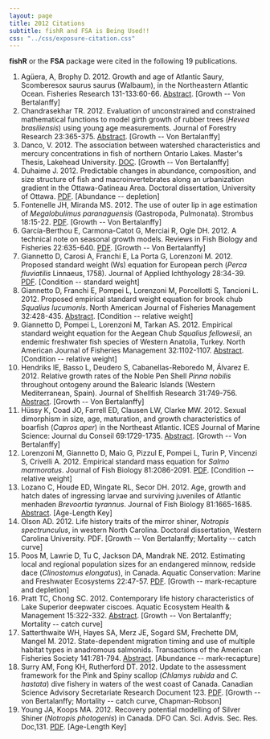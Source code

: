 ```yaml
---
layout: page
title: 2012 Citations
subtitle: fishR and FSA is Being Used!!
css: "../css/exposure-citation.css"
---
```


**fishR** or the **FSA** package were cited in the following <span id="contact-div">19</span> publications.

1. Agüera, A, Brophy D. 2012. Growth and age of Atlantic Saury, Scomberesox saurus saurus (Walbaum), in the Northeastern Atlantic Ocean.  Fisheries Research 131-133:60-66.  [Abstract](http://www.sciencedirect.com/science/article/pii/S0165783612002202).  [Growth -- Von Bertalanffy]
1. Chandrasekhar TR.  2012.  Evaluation of unconstrained and constrained mathematical functions to model girth growth of rubber trees (*Hevea brasiliensis*) using young age measurements.  Journal of Forestry Research 23:365-375.  [Abstract](http://link.springer.com/article/10.1007/s11676-012-0272-2).  [Growth -- Von Bertalanffy]
1. Danco, V.  2012.  The association between watershed characteristics and mercury concentrations in fish of northern Ontario Lakes.  Master's Thesis, Lakehead University. [DOC](http://flash.lakeheadu.ca/~rmackere/Transfer/Danco_THESIS%5B1%5D.doc). [Growth -- Von Bertalanffy]
1. Duhaime J. 2012.  Predictable changes in abundance, composition, and size structure of fish and macroinvertebrates along an urbanization gradient in the Ottawa-Gatineau Area.  Doctoral dissertation, University of Ottawa.  [PDF](https://www.ruor.uottawa.ca/en/handle/10393/23309). [Abundance -- depletion]
1. Fontenelle JH, Miranda MS. 2012. The use of outer lip in age estimation of *Megalobulimus paranaguensis* (Gastropoda, Pulmonata).  Strombus 18:15-22.  [PDF](http://www.researchgate.net/publication/235438636_The_use_of_outer_lip_in_age_estimation_of_Megalobulimus_paranaguensis_(Gastropoda_Pulmonata)/file/9fcfd511b04c54a294.pdf).  [Growth -- Von Bertalanffy]
1. García-Berthou E, Carmona-Catot G, Merciai R, Ogle DH. 2012. A technical note on seasonal growth models. Reviews in Fish Biology and Fisheries 22:635-640.  [PDF](http://invasiber.org/EGarcia/papers/Garcia-Berthou_etal_RFBF12.pdf). [Growth -- Von Bertalanffy]
1. Giannetto D, Carosi A, Franchi E, La Porta G, Lorenzoni M. 2012. Proposed standard weight (Ws) equation for European perch (*Perca fluviatilis* Linnaeus, 1758). Journal of Applied Ichthyology 28:34-39.  [PDF](https://www.bio.unipg.it/download/Pubblicazioni/J_Appllied_Icth_2012.pdf).  [Condition -- standard weight]
1. Giannetto D, Franchi E, Pompei L, Lorenzoni M, Porcellotti S, Tancioni L. 2012. Proposed empirical standard weight equation for brook chub *Squalius lucumonis*. North American Journal of Fisheries Management 32:428-435.  [Abstract](http://www.tandfonline.com/doi/abs/10.1080/02755947.2012.686006).  [Condition -- relative weight]
1. Giannetto D, Pompei L, Lorenzoni M, Tarkan AS. 2012. Empirical standard weight equation for the Aegean Chub *Squalius fellowesii*, an endemic freshwater fish species of Western Anatolia, Turkey.  North American Journal of Fisheries Management 32:1102-1107.  [Abstract](http://www.tandfonline.com/doi/abs/10.1080/02755947.2012.717522).  [Condition -- relative weight]
1. Hendriks IE, Basso L, Deudero S, Cabanellas-Reboredo M, Álvarez E. 2012. Relative growth rates of the Noble Pen Shell *Pinna nobilis* throughout ontogeny around the Balearic Islands (Western Mediterranean, Spain). Journal of Shellfish Research 31:749-756.  [Abstract](http://www.bioone.org/doi/abs/10.2983/035.031.0319).  [Growth -- Von Bertalanffy]
1. Hüssy K, Coad JO, Farrell ED, Clausen LW, Clarke MW.  2012.  Sexual dimorphism in size, age, maturation, and growth characteristics of boarfish (*Capros aper*) in the Northeast Atlantic. ICES Journal of Marine Science: Journal du Conseil 69:1729-1735. [Abstract](http://icesjms.oxfordjournals.org/content/69/10/1729.short).  [Growth -- Von Bertalanffy]
1. Lorenzoni M, Giannetto D, Maio G, Pizzul E, Pompei L, Turin P, Vincenzi S, Crivelli A. 2012. Empirical standard mass equation for *Salmo marmoratus*. Journal of Fish Biology  81:2086-2091.  [PDF](https://bio.unipg.it/download/Pubblicazioni/JFB-marmorata.pdf).  [Condition -- relative weight]
1. Lozano C, Houde ED, Wingate RL, Secor DH. 2012. Age, growth and hatch dates of ingressing larvae and surviving juveniles of Atlantic menhaden *Brevoortia tyrannus*. Journal of Fish Biology 81:1665-1685.  [Abstract](http://onlinelibrary.wiley.com/doi/10.1111/j.1095-8649.2012.03426.x/full).  [Age-Length Key]
1. Olson AD. 2012. Life history traits of the mirror shiner, *Notropis spectrunculus*, in western North Carolina.  Doctoral dissertation, Western Carolina University.  PDF. [Growth -- Von Bertalanffy; Mortality -- catch curve]
1. Poos M, Lawrie D, Tu C, Jackson DA, Mandrak NE. 2012. Estimating local and regional population sizes for an endangered minnow, redside dace (*Clinostomus elongatus*), in Canada. Aquatic Conservation: Marine and Freshwater Ecosystems 22:47-57.  [PDF](http://jackson.eeb.utoronto.ca/files/2012/10/aqc12351.pdf).  [Growth -- mark-recapture and depletion]
1. Pratt TC, Chong SC. 2012. Contemporary life history characteristics of Lake Superior deepwater ciscoes. Aquatic Ecosystem Health & Management 15:322-332.  [Abstract](http://www.tandfonline.com/doi/abs/10.1080/14634988.2012.708639).  [Growth -- Von Bertalanffy; Mortality -- catch curve]
1. Satterthwaite WH, Hayes SA, Merz JE, Sogard SM, Frechette DM, Mangel M. 2012. State-dependent migration timing and use of multiple habitat types in anadromous salmonids. Transactions of the American Fisheries Society 141:781-794.  [Abstract](http://www.tandfonline.com/doi/abs/10.1080/00028487.2012.675912).  [Abundance -- mark-recapture]
1. Surry AM, Fong KH, Rutherford DT.  2012.  Update to the assessment framework for the Pink and Spiny scallop (*Chlamys rubida* and *C. hastata*) dive fishery in waters of the west coast of Canada.  Canadian Science Advisory Secretariate Research Document 123.  [PDF](http://www.dfo-mpo.gc.ca/Csas-sccs/publications/resdocs-docrech/2011/2011_123-eng.pdf).  [Growth -- von Bertalanffy; Mortality -- catch curve, Chapman-Robson]
1. Young JA, Koops MA. 2012. Recovery potential modelling of Silver Shiner (*Notropis photogenis*) in Canada. DFO Can. Sci. Advis. Sec. Res. Doc,131.  [PDF](http://publications.gc.ca/collections/collection_2013/mpo-dfo/Fs70-5-2012-131-eng.pdf).  [Age-Length Key]
